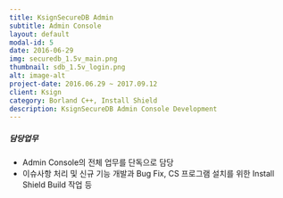 ```yaml
---
title: KsignSecureDB Admin
subtitle: Admin Console
layout: default
modal-id: 5
date: 2016-06-29
img: securedb_1.5v_main.png
thumbnail: sdb_1.5v_login.png
alt: image-alt
project-date: 2016.06.29 ~ 2017.09.12
client: Ksign
category: Borland C++, Install Shield
description: KsignSecureDB Admin Console Development
---
```

##### 담당업무
* Admin Console의 전체 업무를 단독으로 담당
* 이슈사항 처리 및 신규 기능 개발과 Bug Fix, CS 프로그램 설치를 위한 Install Shield Build 작업 등
